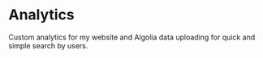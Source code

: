 # Analytics
Custom analytics for my website and Algolia data uploading for quick and simple search by users.
